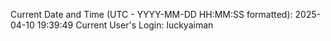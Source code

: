 Current Date and Time (UTC - YYYY-MM-DD HH:MM:SS formatted): 2025-04-10 19:39:49
Current User's Login: luckyaiman
